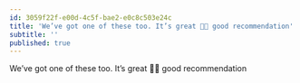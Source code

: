 ```yaml
---
id: 3059f22f-e00d-4c5f-bae2-e0c8c503e24c
title: 'We’ve got one of these too. It’s great 👍🏼 good recommendation'
subtitle: ''
published: true
---
```




We’ve got one of these too. It’s great 👍🏼 good recommendation

